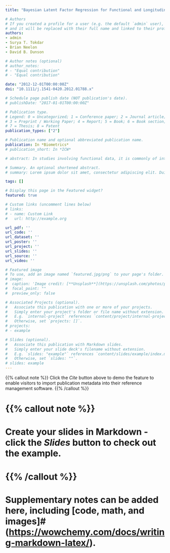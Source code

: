 ```yaml
---
title: "Bayesian Latent Factor Regression for Functional and Longitudinal Data"

# Authors
# If you created a profile for a user (e.g. the default `admin` user), write the username (folder name) here 
# and it will be replaced with their full name and linked to their profile.
authors:
- admin
- Surya T. Tokdar
- Brian Neelon
- David B. Dunson

# Author notes (optional)
# author_notes:
# - "Equal contribution"
# - "Equal contribution"

date: "2012-12-01T00:00:00Z"
doi: "10.1111/j.1541-0420.2012.01788.x"

# Schedule page publish date (NOT publication's date).
# publishDate: "2017-01-01T00:00:00Z"

# Publication type.
# Legend: 0 = Uncategorized; 1 = Conference paper; 2 = Journal article;
# 3 = Preprint / Working Paper; 4 = Report; 5 = Book; 6 = Book section;
# 7 = Thesis; 8 = Patent
publication_types: ["2"]

# Publication name and optional abbreviated publication name.
publication: In *Biometrics*
# publication_short: In *ICW*

# abstract: In studies involving functional data, it is commonly of interest to model the impact of predictors on the distribution of the curves, allowing flexible effects on not only the mean curve but also the distribution about the mean. Characterizing the curve for each subject as a linear combination of a high-dimensional set of potential basis functions, we place a sparse latent factor regression model on the basis coefficients. We induce basis selection by choosing a shrinkage prior that allows many of the loadings to be close to zero. The number of latent factors is treated as unknown through a highly-efficient, adaptive-blocked Gibbs sampler. Predictors are included on the latent variables level, while allowing different predictors to impact different latent factors. This model induces a framework for functional response regression in which the distribution of the curves is allowed to change flexibly with predictors. The performance is assessed through simulation studies and the methods are applied to data on blood pressure trajectories during pregnancy.

# Summary. An optional shortened abstract.
# summary: Lorem ipsum dolor sit amet, consectetur adipiscing elit. Duis posuere tellus ac convallis placerat. Proin tincidunt magna sed ex sollicitudin condimentum.

tags: []

# Display this page in the Featured widget?
featured: true

# Custom links (uncomment lines below)
# links:
# - name: Custom Link
#   url: http://example.org

url_pdf: ''
url_code: ''
url_dataset: ''
url_poster: ''
url_project: ''
url_slides: ''
url_source: ''
url_video: ''

# Featured image
# To use, add an image named `featured.jpg/png` to your page's folder. 
# image:
#  caption: 'Image credit: [**Unsplash**](https://unsplash.com/photos/pLCdAaMFLTE)'
#  focal_point: ""
#  preview_only: false

# Associated Projects (optional).
#   Associate this publication with one or more of your projects.
#   Simply enter your project's folder or file name without extension.
#   E.g. `internal-project` references `content/project/internal-project/index.md`.
#   Otherwise, set `projects: []`.
# projects:
# - example

# Slides (optional).
#   Associate this publication with Markdown slides.
#   Simply enter your slide deck's filename without extension.
#   E.g. `slides: "example"` references `content/slides/example/index.md`.
#   Otherwise, set `slides: ""`.
# slides: example
---
```


{{% callout note %}}
Click the *Cite* button above to demo the feature to enable visitors to import publication metadata into their reference management software.
{{% /callout %}}

# {{% callout note %}}
# Create your slides in Markdown - click the *Slides* button to check out the example.
# {{% /callout %}}

# Supplementary notes can be added here, including [code, math, and images]#(https://wowchemy.com/docs/writing-markdown-latex/).

